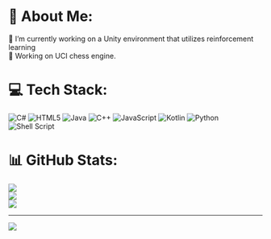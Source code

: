 # 💫 About Me:
🔭 I’m currently working on a Unity environment that utilizes reinforcement learning<br>🌱 Working on UCI chess engine.


# 💻 Tech Stack:
![C#](https://img.shields.io/badge/c%23-%23239120.svg?style=for-the-badge&logo=csharp&logoColor=white) ![HTML5](https://img.shields.io/badge/html5-%23E34F26.svg?style=for-the-badge&logo=html5&logoColor=white) ![Java](https://img.shields.io/badge/java-%23ED8B00.svg?style=for-the-badge&logo=openjdk&logoColor=white) ![C++](https://img.shields.io/badge/c++-%2300599C.svg?style=for-the-badge&logo=c%2B%2B&logoColor=white) ![JavaScript](https://img.shields.io/badge/javascript-%23323330.svg?style=for-the-badge&logo=javascript&logoColor=%23F7DF1E) ![Kotlin](https://img.shields.io/badge/kotlin-%237F52FF.svg?style=for-the-badge&logo=kotlin&logoColor=white) ![Python](https://img.shields.io/badge/python-3670A0?style=for-the-badge&logo=python&logoColor=ffdd54) ![Shell Script](https://img.shields.io/badge/shell_script-%23121011.svg?style=for-the-badge&logo=gnu-bash&logoColor=white)
# 📊 GitHub Stats:
![](https://github-readme-stats.vercel.app/api?username=Quinniboi10&theme=dark&hide_border=false&include_all_commits=true&count_private=true)<br/>
![](https://github-readme-streak-stats.herokuapp.com/?user=Quinniboi10&theme=dark&hide_border=false)<br/>
![](https://github-readme-stats.vercel.app/api/top-langs/?username=Quinniboi10&theme=dark&hide_border=false&include_all_commits=true&count_private=true&layout=compact)

---
[![](https://visitcount.itsvg.in/api?id=Quinniboi10&icon=0&color=0)](https://visitcount.itsvg.in)

<!-- Proudly created with GPRM ( https://gprm.itsvg.in ) -->
